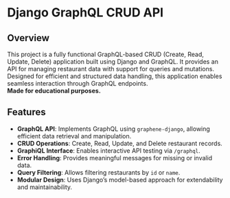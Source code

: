 # Django GraphQL CRUD API

## Overview
This project is a fully functional GraphQL-based CRUD (Create, Read, Update, Delete) application built using Django and GraphQL. It provides an API for managing restaurant data with support for queries and mutations. Designed for efficient and structured data handling, this application enables seamless interaction through GraphQL endpoints.  
**Made for educational purposes.**

## Features
- **GraphQL API**: Implements GraphQL using `graphene-django`, allowing efficient data retrieval and manipulation.
- **CRUD Operations**: Create, Read, Update, and Delete restaurant records.
- **GraphiQL Interface**: Enables interactive API testing via `/graphql`.
- **Error Handling**: Provides meaningful messages for missing or invalid data.
- **Query Filtering**: Allows filtering restaurants by `id` or `name`.
- **Modular Design**: Uses Django’s model-based approach for extendability and maintainability.